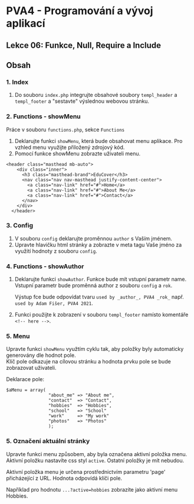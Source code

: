 # PVA4 - Programování a vývoj aplikací

## Lekce 06: Funkce, Null, Require a Include

## Obsah

### 1. Index

1. Do souboru `index.php` integrujte obsahové soubory `templ_header` a `templ_footer` a "sestavte" výslednou webovou stránku.

### 2. Functions - showMenu

Práce v souboru `functions.php`, sekce `Functions`

1. Deklarujte funkci `showMenu`, která bude obsahovat menu aplikace. Pro vzhled menu využijte přiložený zdrojový kód.
2. Pomocí funkce showMenu zobrazte uživateli menu.

```
<header class="masthead mb-auto">
    <div class="inner">
      <h3 class="masthead-brand">EduCover</h3>
      <nav class="nav nav-masthead justify-content-center">
        <a class="nav-link" href="#">Home</a>
        <a class="nav-link" href="#">About Me</a>
        <a class="nav-link" href="#">Contact</a>
      </nav>
    </div>
  </header>
```

### 3. Config

1. V souboru `config` deklarujte proměnnou `author` s Vaším jménem.
2. Upravte hlavičku html stránky a zobrazte v meta tagu Vaše jméno za využití hodnoty z souboru `config`.

### 4. Functions - showAuthor

1. Deklarujte funkci `showAuthor`. Funkce bude mít vstupní parametr name. Vstupní parametr bude proměnná author z souboru `config` a `rok`.

   Výstup fce bude odpovídat tvaru `used by _author_, PVA4 _rok_` např. `used by Adam Fišer, PVA4 2021`.

2. Funkci použijte k zobrazení v souboru `templ_footer` namísto komentáře `<!-- here -->`.

### 5. Menu

Upravte funkci `showMenu` využtím cyklu tak, aby položky byly automaticky generovány dle hodnot pole.  
Klíč pole odkazuje na cílovou stránku a hodnota prvku pole se bude zobrazovat uživateli.

Deklarace pole:

```
$aMenu = array(
                "about_me" => "About me",
                "contact"  => "Contact",
                "hobbies"  => "Hobbies",
                "school"   => "School"
                "work"     => "My work"
                "photos"   => "Photos"
                );
```

### 5. Označení aktuální stránky

Upravte funkci menu způsobem, aby byla označena aktivní položka menu. Aktivní položku nastavíte css styl `active`. Ostatní položky je mít nebudou.

Aktivní položka menu je určena prostřednictvím parametru 'page' přicházející z URL. Hodnota odpovídá klíči pole.

Například pro hodnotu `...?active=hobbies` zobrazíte jako aktivní menu Hobbies.
